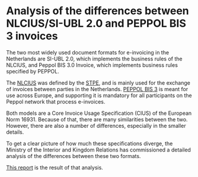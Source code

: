 # Analysis of the differences between NLCIUS/SI-UBL 2.0 and PEPPOL BIS 3 invoices

The two most widely used document formats for e-invoicing in the Netherlands are SI-UBL 2.0, which implements the business rules of the NLCIUS, and Peppol BIS 3.0 Invoice, which implements business rules specified by PEPPOL.

The [NLCIUS](https://stpe.nl/media/E-Factureren%20-%20Gebruiksinstructie%20voor%20de%20basisfactuur%20v1.0.3.pdf) was defined by the [STPE](https://stpe.nl), and is mainly used for the exchange of invoices between parties in the Netherlands. [PEPPOL BIS 3](https://docs.peppol.eu/poacc/billing/3.0/) is meant for use across Europe, and supporting it is mandatory for all participants on the Peppol network that process e-invoices.

Both models are a Core Invoice Usage Specification (CIUS) of the European Norm 16931. Because of that, there are many similarities between the two. However, there are also a number of differences, especially in the smaller details.

To get a clear picture of how much these specifications diverge, the Ministry of the Interior and Kingdom Relations has commissioned a detailed analysis of the differences between these two formats.

[This report](NLCIUS-PEPPOLBIS-Differences.pdf) is the result of that analysis.

